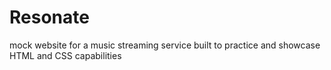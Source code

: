# Resonate

mock website for a music streaming service
built to practice and showcase HTML and CSS capabilities
